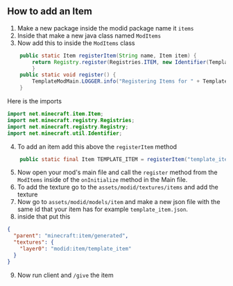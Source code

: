 ## How to add an Item
1. Make a new package inside the modid package name it `items`
2. Inside that make a new java class named `ModItems`
3. Now add this to inside the `ModItems` class
```java
    public static Item registerItem(String name, Item item) {
        return Registry.register(Registries.ITEM, new Identifier(TemplateModMain.MOD_ID, name), item);
        }
    public static void register() {
        TemplateModMain.LOGGER.info("Registering Items for " + TemplateModMain.MOD_ID);
    }
```
Here is the imports
```java
import net.minecraft.item.Item;
import net.minecraft.registry.Registries;
import net.minecraft.registry.Registry;
import net.minecraft.util.Identifier;
```
4. To add an item add this above the `registerItem` method 
```java
    public static final Item TEMPLATE_ITEM = registerItem("template_item", new Item(new FabricItemSettings()));
```
5. Now open your mod's main file and call the `register` method from the `ModItems` inside of the `onInitialize` method in the Main file.
6. To add the texture go to the `assets/modid/textures/items` and add the texture
7. Now go to `assets/modid/models/item` and make a new json file with the same id that your item has for example `template_item.json`.
8. inside that put this
```json
{
  "parent": "minecraft:item/generated",
  "textures": {
    "layer0": "modid:item/template_item"
  }
}
```
9. Now run client and `/give` the item

